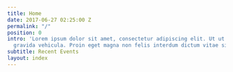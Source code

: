 ```yaml
---
title: Home
date: 2017-06-27 02:25:00 Z
permalink: "/"
position: 0
intro: 'Lorem ipsum dolor sit amet, consectetur adipiscing elit. Ut ut odio nec mauris
  gravida vehicula. Proin eget magna non felis interdum dictum vitae sit amet eros. '
subtitle: Recent Events
layout: index
---
```


